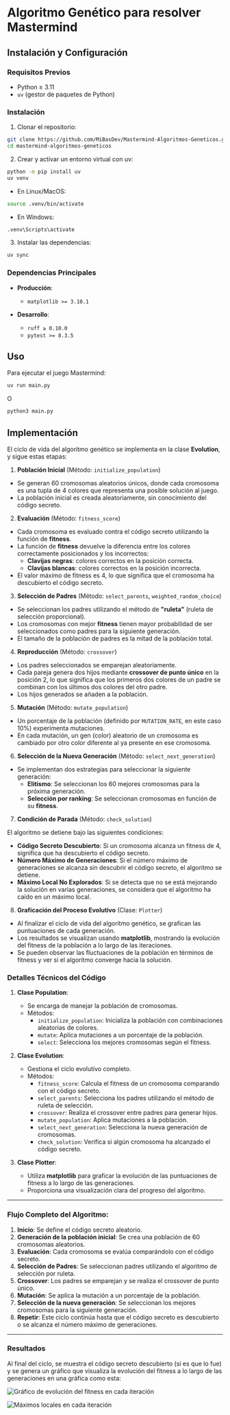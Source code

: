 # Algoritmo Genético para resolver Mastermind

## Instalación y Configuración

### Requisitos Previos
- Python ≥ 3.11
- `uv` (gestor de paquetes de Python)

### Instalación

1. Clonar el repositorio:

```bash
git clone https://github.com/MiBasDev/Mastermind-Algoritmos-Geneticos.git
cd mastermind-algoritmos-geneticos
```

2. Crear y activar un entorno virtual con uv:

```bash
python -m pip install uv
uv venv
```

- En Linux/MacOS:

```bash
source .venv/bin/activate
```

- En Windows:

```bash
.venv\Scripts\activate
```

3. Instalar las dependencias:

```bash
uv sync
```

### Dependencias Principales

- **Producción**:
  - `matplotlib >= 3.10.1`

- **Desarrollo**:
  - `ruff ≥ 0.10.0`
  - `pytest >= 8.3.5`

## Uso

Para ejecutar el juego Mastermind:

```bash
uv run main.py
```
O

```bash
python3 main.py
```

## Implementación

El ciclo de vida del algoritmo genético se implementa en la clase **Evolution**, y sigue estas etapas:

1. **Población Inicial** (Método: `initialize_population`)

- Se generan 60 cromosomas aleatorios únicos, donde cada cromosoma es una tupla de 4 colores que representa una posible solución al juego.
- La población inicial es creada aleatoriamente, sin conocimiento del código secreto.

2. **Evaluación** (Método: `fitness_score`)

- Cada cromosoma es evaluado contra el código secreto utilizando la función de **fitness**.
- La función de **fitness** devuelve la diferencia entre los colores correctamente posicionados y los incorrectos:
  - **Clavijas negras**: colores correctos en la posición correcta.
  - **Clavijas blancas**: colores correctos en la posición incorrecta.
- El valor máximo de fitness es 4, lo que significa que el cromosoma ha descubierto el código secreto.

3. **Selección de Padres** (Método: `select_parents`, `weighted_random_choice`)

- Se seleccionan los padres utilizando el método de **"ruleta"** (ruleta de selección proporcional).
- Los cromosomas con mejor **fitness** tienen mayor probabilidad de ser seleccionados como padres para la siguiente generación.
- El tamaño de la población de padres es la mitad de la población total.

4. **Reproducción** (Método: `crossover`)

- Los padres seleccionados se emparejan aleatoriamente.
- Cada pareja genera dos hijos mediante **crossover de punto único** en la posición 2, lo que significa que los primeros dos colores de un padre se combinan con los últimos dos colores del otro padre.
- Los hijos generados se añaden a la población.

5. **Mutación** (Método: `mutate_population`)

- Un porcentaje de la población (definido por `MUTATION_RATE`, en este caso 10%) experimenta mutaciones.
- En cada mutación, un gen (color) aleatorio de un cromosoma es cambiado por otro color diferente al ya presente en ese cromosoma.

6. **Selección de la Nueva Generación** (Método: `select_next_generation`)

- Se implementan dos estrategias para seleccionar la siguiente generación:
  - **Elitismo**: Se seleccionan los 60 mejores cromosomas para la próxima generación.
  - **Selección por ranking**: Se seleccionan cromosomas en función de su **fitness**.

7. **Condición de Parada** (Método: `check_solution`)

El algoritmo se detiene bajo las siguientes condiciones:
- **Código Secreto Descubierto**: Si un cromosoma alcanza un fitness de 4, significa que ha descubierto el código secreto.
- **Número Máximo de Generaciones**: Si el número máximo de generaciones se alcanza sin descubrir el código secreto, el algoritmo se detiene.
- **Máximo Local No Explorados**: Si se detecta que no se está mejorando la solución en varias generaciones, se considera que el algoritmo ha caído en un máximo local.

8. **Graficación del Proceso Evolutivo** (Clase: `Plotter`)

- Al finalizar el ciclo de vida del algoritmo genético, se grafican las puntuaciones de cada generación.
- Los resultados se visualizan usando **matplotlib**, mostrando la evolución del fitness de la población a lo largo de las iteraciones.
- Se pueden observar las fluctuaciones de la población en términos de fitness y ver si el algoritmo converge hacia la solución.

### Detalles Técnicos del Código

1. **Clase Population**:
   - Se encarga de manejar la población de cromosomas.
   - Métodos:
     - `initialize_population`: Inicializa la población con combinaciones aleatorias de colores.
     - `mutate`: Aplica mutaciones a un porcentaje de la población.
     - `select`: Selecciona los mejores cromosomas según el fitness.

2. **Clase Evolution**:
   - Gestiona el ciclo evolutivo completo.
   - Métodos:
     - `fitness_score`: Calcula el fitness de un cromosoma comparando con el código secreto.
     - `select_parents`: Selecciona los padres utilizando el método de ruleta de selección.
     - `crossover`: Realiza el crossover entre padres para generar hijos.
     - `mutate_population`: Aplica mutaciones a la población.
     - `select_next_generation`: Selecciona la nueva generación de cromosomas.
     - `check_solution`: Verifica si algún cromosoma ha alcanzado el código secreto.

3. **Clase Plotter**:
   - Utiliza **matplotlib** para graficar la evolución de las puntuaciones de fitness a lo largo de las generaciones.
   - Proporciona una visualización clara del progreso del algoritmo.

---

### Flujo Completo del Algoritmo:

1. **Inicio**: Se define el código secreto aleatorio.
2. **Generación de la población inicial**: Se crea una población de 60 cromosomas aleatorios.
3. **Evaluación**: Cada cromosoma se evalúa comparándolo con el código secreto.
4. **Selección de Padres**: Se seleccionan padres utilizando el algoritmo de selección por ruleta.
5. **Crossover**: Los padres se emparejan y se realiza el crossover de punto único.
6. **Mutación**: Se aplica la mutación a un porcentaje de la población.
7. **Selección de la nueva generación**: Se seleccionan los mejores cromosomas para la siguiente generación.
8. **Repetir**: Este ciclo continúa hasta que el código secreto es descubierto o se alcanza el número máximo de generaciones.

---

### Resultados

Al final del ciclo, se muestra el código secreto descubierto (si es que lo fue) y se genera un gráfico que visualiza la evolución del fitness a lo largo de las generaciones en una gráfica como esta:

![Gráfico de evolución del fitness en cada iteración](doc/evolution_plot_all_scores_colored.png)

![Máximos locales en cada iteración](doc/maximos-locales-generacion.png)